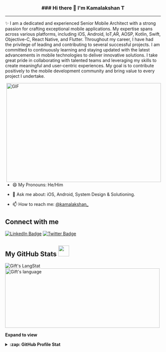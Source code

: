 <!-- Heading -->
<h3 align="center">### Hi there 👋 I'm Kamalakshan T</h3>

<!-- About section -->

---
✨ I am a dedicated and experienced Senior Mobile Architect with a strong passion for crafting exceptional mobile applications. My expertise spans across various platforms, including iOS, Android, IoT,AR, AOSP, Kotlin, Swift, Objective-C, React Native, and Flutter. Throughout my career, I have had the privilege of leading and contributing to several successful projects. I am committed to continuously learning and staying updated with the latest advancements in mobile technologies to deliver innovative solutions. I take great pride in collaborating with talented teams and leveraging my skills to create meaningful and user-centric experiences. My goal is to contribute positively to the mobile development community and bring value to every project I undertake.


<!-- code gif-->
<img align="right" alt="GIF" src="./code.gif" width="500" height="320" />

- 😄 My Pronouns: He/Him   

- 💬 Ask me about: iOS, Android, System Design & Solutioning.

- 📫 How to reach me: [@kamalakshan_](https://twitter.com/kamalakshan)
  
<!-- About section: END -->


<!-- Conecct section -->

<h2>Connect with me </h3>
    <p>
        <a href="https://linkedin.com/in/kamalakshan"><img src="https://img.shields.io/badge/-Kamalakshan%20-blue?style=plastic&amp;labelColor=blue&amp;logo=LinkedIn&amp;link=https://linkedin.com/in/kamalakshan" alt="LinkedIn Badge"></a> 
       <a href="https://twitter.com/@Kamalakshan
/"><img src="https://img.shields.io/badge/-kamalakshan-informational?style=plastic&amp;labelColor=informational&amp;logo=Twitter&amp;link=https://twitter.com/kamalakshan" alt="Twitter Badge"></a>
   </p>

 <!-- Conecct section: END -->
 
  <!-- GitHub section -->

 ##  My GitHub Stats <img src = "https://i.pinimg.com/originals/65/c4/f4/65c4f452571be1261e9c623f7da488ac.gif" width = 35px> 
 
 <div>
   <img align="center" src="https://github-readme-streak-stats.herokuapp.com/?user=lauragift21" alt="Gift's LangStat" />
  <img align="center" src="https://github-readme-stats.vercel.app/api/top-langs?username=lauragift21&langs_count=10&show_icons=true&locale=en&layout=compact&theme=light" alt="Gift's language" height="192px"  width="500px"/>
</div>

**Expand to view**
<details>
  <summary><b>:zap: GitHub Profile Stat</b></summary>
  <img src="https://github-readme-stats.anuraghazra1.vercel.app/api?username=kamalakshan&show_icons=true" />
</details>
<!-- GitHub section: END -->


<!-- THE END -->

<!--
**Kamalakshan/Kamalakshan** is a ✨ _special_ ✨ repository because its `README.md` (this file) appears on your GitHub profile.

Here are some ideas to get you started:

- 🔭 I’m currently working on ...
- 🌱 I’m currently learning ...
- 👯 I’m looking to collaborate on ...
- 🤔 I’m looking for help with ...
- 💬 Ask me about ...
- 📫 How to reach me: ...
- 😄 Pronouns: ...
- ⚡ Fun fact: ...
-->
